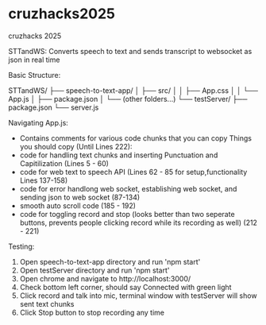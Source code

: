 # cruzhacks2025
cruzhacks 2025


STTandWS: Converts speech to text and sends transcript to websocket as json in real time

Basic Structure:

STTandWS/
├── speech-to-text-app/
│   ├── src/
│   │   ├── App.css
│   │   └── App.js
│   ├── package.json
│   └── (other folders...)
└── testServer/
    ├── package.json
    └── server.js


Navigating App.js:
- Contains comments for various code chunks that you can copy
Things you should copy (Until Lines 222):
- code for handling text chunks and inserting Punctuation and Capitilization (Lines 5 - 60)
- code for web text to speech API (Lines 62 - 85 for setup,functionality Lines 137-158)
- code for error handlong web socket, establishing web socket, and sending json to web socket (87-134)
- smooth auto scroll code (185 - 192)
- code for toggling record and stop (looks better than two seperate buttons, prevents people clicking record while its recording as well) (212 - 221)

Testing:
 1) Open speech-to-text-app directory and run 'npm start'
 2) Open testServer directory and run 'npm start'
 3) Open chrome and navigate to http://localhost:3000/
 4) Check bottom left corner, should say Connected with green light
 5) Click record and talk into mic, terminal window with testServer will show sent text chunks
 6) Click Stop button to stop recording any time

